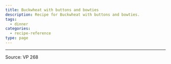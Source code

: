 ```yaml
---
title: Buckwheat with buttons and bowties
description: Recipe for Buckwheat with buttons and bowties.
tags:
  - dinner
categories:
  - recipe-reference
type: page
---
```


---

Source: VP 268